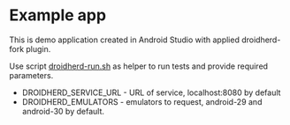 # Example app

This is demo application created in Android Studio with applied droidherd-fork plugin.

Use script [droidherd-run.sh](droidherd-run.sh) as helper to run tests and provide required parameters.

- DROIDHERD_SERVICE_URL - URL of service, localhost:8080 by default
- DROIDHERD_EMULATORS - emulators to request, android-29 and android-30 by default.

